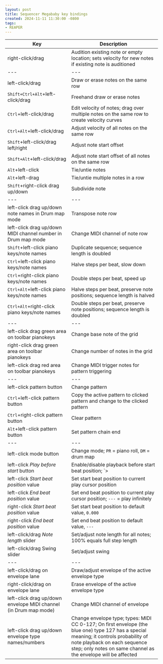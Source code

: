 ```yaml
---
layout: post
title: Sequencer Megababy key bindings
created: 2024-11-11 11:30:00 -0800
tags:
- REAPER
---
```


| Key | Description |
| --- | --- |
| right-click/drag | Audition existing note or empty location; sets velocity for new notes if existing note is auditioned |
| --- | --- |
| left-click/drag | Draw or erase notes on the same row |
| `Shift+Ctrl+Alt`+left-click/drag | Freehand draw or erase notes |
| `Ctrl`+left-click/drag | Edit velocity of notes; drag over multiple notes on the same row to create velocity curves |
| `Ctrl+Alt`+left-click/drag | Adjust velocity of all notes on the same row |
| `Shift`+left-click/drag left/right | Adjust note start offset |
| `Shift+Alt`+left-click/drag | Adjust note start offset of all notes on the same row |
| `Alt`+left-click | Tie/untie notes |
| `Alt`+left-drag | Tie/untie multiple notes in a row |
| `Shift`+right-click drag up/down | Subdivide note |
| --- | --- |
| left-click drag up/down note names in Drum map mode | Transpose note row |
| left-click drag up/down MIDI channel number in Drum map mode | Change MIDI channel of note row |
| `Shift`+left-click piano keys/note names | Duplicate sequence; sequence length is doubled |
| `Ctrl`+left-click piano keys/note names | Halve steps per beat, slow down |
| `Ctrl`+right-click piano keys/note names | Double steps per beat, speed up |
| `Ctrl+Alt`+left-click piano keys/note names | Halve steps per beat, preserve note positions; sequence length is halved |
| `Ctrl+Alt`+right-click piano keys/note names | Double steps per beat, preserve note positions; sequence length is doubled |
| --- | --- |
| left-click drag green area on toolbar pianokeys | Change base note of the grid |
| right-click drag green area on toolbar pianokeys | Change number of notes in the grid |
| left-click drag red area on toolbar pianokeys | Change MIDI trigger notes for pattern triggering |
| --- | --- |
| left-click pattern button | Change pattern |
| `Ctrl`+left-click pattern button | Copy the active pattern to clicked pattern and change to the clicked pattern |
| `Ctrl`+right-click pattern button | Clear pattern |
| `Alt`+left-click pattern button | Set pattern chain end |
| --- | --- |
| left-click mode button | Change mode; `PR` = piano roll, `DM` = drum map |
| left-click _Play before start_ button | Enable/disable playback before start beat position; `>|>` = play everywhere; `|>` = play only after start beat position |
| left-click _Start beat position_ value | Set start beat position to current play cursor position |
| left-click _End beat position_ value | Set end beat position to current play cursor position; `---` = play infinitely |
| right-click _Start beat position_ value | Set start beat position to default value, `0.000` |
| right-click _End beat position_ value | Set end beat position to default value, `---` |
| left-click/drag _Note length_ slider | Set/adjust note length for all notes; 100% equals full step length |
| left-click/drag Swing slider | Set/adjust swing |
| --- | --- |
| left-click/drag on envelope lane | Draw/adjust envelope of the active envelope type |
| right-click/drag on envelope lane | Erase envelope of the active envelope type |
| left-click drag up/down envelope MIDI channel (in Drum map mode) | Change MIDI channel of envelope |
| left-click drag up/down envelope type names/numbers | Change envelope type; types: MIDI CC 0-127; On first envelope (the blue one) type 127 has a special meaning; it controls probability of note playback on each sequence step; only notes on same channel as the envelope will be affected |
